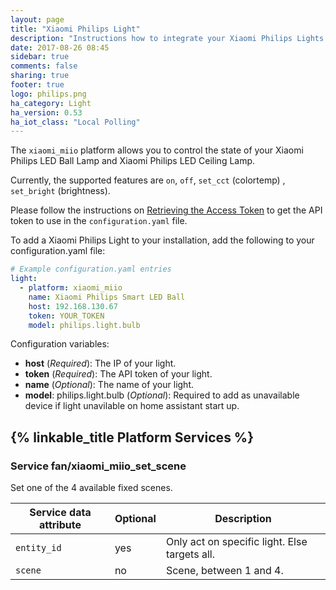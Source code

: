 ```yaml
---
layout: page
title: "Xiaomi Philips Light"
description: "Instructions how to integrate your Xiaomi Philips Lights within Home Assistant."
date: 2017-08-26 08:45
sidebar: true
comments: false
sharing: true
footer: true
logo: philips.png
ha_category: Light
ha_version: 0.53
ha_iot_class: "Local Polling"
---
```


The `xiaomi_miio` platform allows you to control the state of your Xiaomi Philips LED Ball Lamp and Xiaomi Philips LED Ceiling Lamp.

Currently, the supported features are `on`, `off`, `set_cct` (colortemp) , `set_bright` (brightness).

Please follow the instructions on [Retrieving the Access Token](/components/vacuum.xiaomi_miio/#retrieving-the-access-token) to get the API token to use in the `configuration.yaml` file.

To add a Xiaomi Philips Light to your installation, add the following to your configuration.yaml file:

```yaml
# Example configuration.yaml entries
light:
  - platform: xiaomi_miio
    name: Xiaomi Philips Smart LED Ball
    host: 192.168.130.67
    token: YOUR_TOKEN
    model: philips.light.bulb
```

Configuration variables:
- **host** (*Required*): The IP of your light.
- **token** (*Required*): The API token of your light.
- **name** (*Optional*): The name of your light.
- **model**: philips.light.bulb (*Optional*): Required to add as unavailable device if light unavilable on home assistant start up.

## {% linkable_title Platform Services %}

### Service fan/xiaomi_miio_set_scene

Set one of the 4 available fixed scenes.

| Service data attribute    | Optional | Description                                           |
|---------------------------|----------|-------------------------------------------------------|
| `entity_id`               |      yes | Only act on specific light. Else targets all.         |
| `scene`                   |       no | Scene, between 1 and 4.                               |

